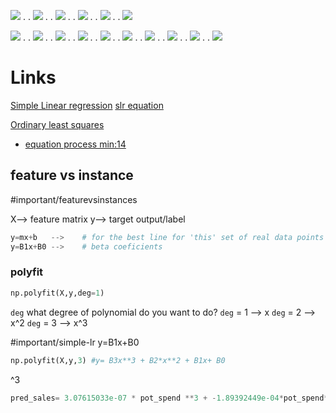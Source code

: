 
![](../../../z/aharo24%202023-01-18%20at%206.33.21%20PM.png)
.
.
![](../../../z/aharo24%202023-01-18%20at%206.44.12%20PM.png)
.
.
![](../../../z/aharo24%202023-01-18%20at%207.17.50%20PM.png)
.
.
![](../../../z/aharo24%202023-01-18%20at%207.19.48%20PM.png)
.
.
![](../../../z/aharo24%202023-01-18%20at%207.20.38%20PM.png)
.
.
![](../../../z/aharo24%202023-01-18%20at%207.22.33%20PM.png)

![](../../../z/aharo24%202023-01-18%20at%207.26.32%20PM.png)
.
.
![](../../../z/aharo24%202023-01-18%20at%207.26.49%20PM.png)
.
.
![](../../../z/aharo24%202023-01-18%20at%207.28.01%20PM.png)
.
.
![](../../../z/aharo24%202023-01-18%20at%207.28.46%20PM.png)
.
.
![](../../../z/aharo24%202023-01-18%20at%207.30.18%20PM.png)
.
.
![](../../../z/aharo24%202023-01-18%20at%207.31.42%20PM.png)
.
.
![](../../../z/aharo24%202023-01-18%20at%207.32.34%20PM.png)
.
.
![](../../../z/aharo24%202023-01-18%20at%207.33.44%20PM.png)
.
.
![](../../../z/aharo24%202023-01-18%20at%207.37.41%20PM.png)
.
.
![](../../../z/aharo24%202023-01-18%20at%207.38.33%20PM.png)







# Links
[Simple Linear regression](https://en.wikipedia.org/wiki/Simple_linear_regression)
	[slr equation](https://en.wikipedia.org/wiki/Simple_linear_regression#Intuition_about_the_slope)

[Ordinary least squares](https://en.wikipedia.org/wiki/Ordinary_least_squares)
- [equation process min:14](https://www.udemy.com/course/python-for-machine-learning-data-science-masterclass/learn/lecture/22976300?start=570#overview)




## feature vs instance
#important/featurevsinstances 

X--> feature matrix
y--> target output/label

```python
y=mx+b   -->    # for the best line for 'this' set of real data points
y=B1x+B0 -->    # beta coeficients
```


### polyfit

``` python
np.polyfit(X,y,deg=1)   
```
`deg` what degree of polynomial do you want to do?
`deg` = 1 --> x
`deg` = 2 --> x^2
`deg` = 3 --> x^3

#important/simple-lr
y=B1x+B0
```python
np.polyfit(X,y,3) #y= B3x**3 + B2*x**2 + B1x+ B0
```

^3
```python
pred_sales= 3.07615033e-07 * pot_spend **3 + -1.89392449e-04*pot_spend**2 + 8.20886302e-02*pot_spend+2.70495053e+00
```




